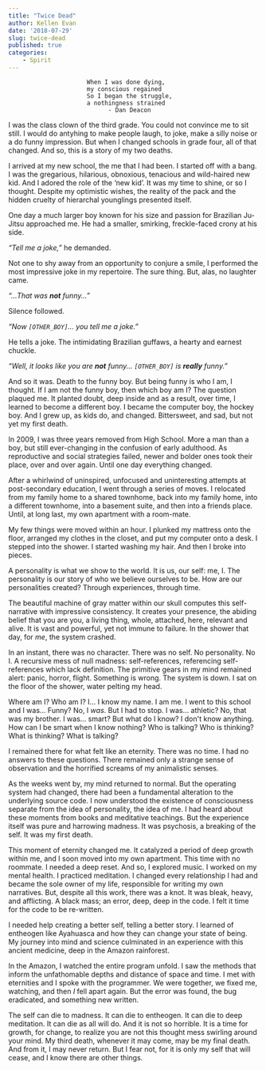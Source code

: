 ```yaml
---
title: "Twice Dead"
author: Kellen Evan
date: '2018-07-29'
slug: twice-dead
published: true
categories:
    - Spirit
---
```


```
                      When I was done dying,
                      my conscious regained
                      So I began the struggle,
                      a nothingness strained
                            - Dan Deacon
```

I was the class clown of the third grade. You could not convince me to sit still. I would do antyhing to make people laugh, to joke, make a silly noise or a do funny impression. But when I changed schools in grade four, all of that changed. And so, this is a story of my two deaths.

I arrived at my new school, the me that I had been. I started off with a bang. I was the gregarious, hilarious, obnoxious, tenacious and wild-haired new kid. And I adored the role of the ‘new kid’. It was my time to shine, or so I thought. Despite my optimistic wishes, the reality of the pack and the hidden cruelty of hierarchal younglings presented itself.

One day a much larger boy known for his size and passion for Brazilian Ju-Jitsu approached me. He had a smaller, smirking, freckle-faced crony at his side.

_“Tell me a joke,”_ he demanded.

Not one to shy away from an opportunity to conjure a smile, I performed the most impressive joke in my repertoire. The sure thing. But, alas, no laughter came.

_“…That was **not** funny…”_

Silence followed.

_“Now `[OTHER_BOY]`... you tell me a joke.”_

He tells a joke. The intimidating Brazilian guffaws, a hearty and earnest chuckle.

_“Well, it looks like you are **not** funny... `[OTHER_BOY]` is **really** funny.”_

And so it was. Death to the funny boy. But being funny is who I am, I thought. If I am not the funny boy, then which boy am I? The question plaqued me. It planted doubt, deep inside and as a result, over time, I learned to become a different boy. I became the computer boy, the hockey boy. And I grew up, as kids do, and changed. Bittersweet, and sad, but not yet my first death.

In 2009, I was three years removed from High School. More a man than a boy, but still ever-changing in the confusion of early adulthood. As reproductive and social strategies failed, newer and bolder ones took their place, over and over again. Until one day everything changed.

After a whirlwind of uninspired, unfocused and uninteresting attempts at post-secondary education, I went through a series of moves. I relocated from my family home to a shared townhome, back into my family home, into a different townhome, into a basement suite, and then into a friends place. Until, at long last, my own apartment with a room-mate.

My few things were moved within an hour. I plunked my mattress onto the floor, arranged my clothes in the closet, and put my computer onto a desk. I stepped into the shower. I started washing my hair. And then I broke into pieces.

A personality is what we show to the world. It is us, our self: me, I. The personality is our story of who we believe ourselves to be. How are our personalities created? Through experiences, through time.

The beautiful machine of gray matter within our skull computes this self-narrative with impressive consistency. It creates your presence, the abiding belief that you are you, a living thing, whole, attached, here, relevant and alive. It is vast and powerful, yet not immune to failure. In the shower that day, for _me_,  the system crashed.

In an instant, there was no character. There was no self. No personality. No I. A recursive mess of null madness: self-references, referencing self-references which lack definition. The primitive gears in my mind remained alert: panic, horror, flight. Something is wrong. The system is down. I sat on the floor of the shower, water pelting my head.

Where am I? Who am I? I… I know my name. I am me. I went to this school and I was… Funny? No, I _was_. But I had to stop. I was… athletic? No, that was my brother. I was… smart? But what do I know? I don't know anything. How can I be smart when I know nothing? Who is talking? Who is thinking? What is thinking? What is talking?

I remained there for what felt like an eternity. There was no time. I had no answers to these questions. There remained only a strange sense of observation and the horrified screams of my animalistic senses.

As the weeks went by, my mind returned to normal. But the operating system had changed, there had been a fundamental alteration to the underlying source code. I now understood the existence of consciousness separate from the idea of personality, the idea of me. I had heard about these moments from books and meditative teachings. But the experience itself was pure and harrowing madness. It was psychosis, a breaking of the self. It was my first death.

This moment of eternity changed me. It catalyzed a period of deep growth within me, and I soon moved into my own apartment. This time with no roommate. I needed a deep reset. And so, I explored music. I worked on my mental health. I practiced meditation. I changed every relationship I had and became the sole owner of my life, responsible for writing my own narratives. But, despite all this work, there was a knot. It was bleak, heavy, and afflicting. A black mass; an error, deep, deep in the code. I felt it time for the code to be re-written.

I needed help creating a better self, telling a better story. I learned of entheogen like Ayahuasca and how they can change your state of being. My journey into mind and science culminated in an experience with this ancient medicine, deep in the Amazon rainforest.

In the Amazon, I watched the entire program unfold. I saw the methods that inform the unfathomable depths and distance of space and time. I met with eternities and I spoke with the programmer. We were together, we fixed me, watching, and then _I_ fell apart again. But the error was found, the bug eradicated, and something new written.

The self can die to madness. It can die to entheogen. It can die to deep meditation. It can die as all will do. And it is not so horrible. It is a time for growth, for change, to realize you are not this thought mess swirling around your mind. My third death, whenever it may come, may be my final death. And from it, I may never return. But I fear not, for it is only my self that will cease, and I know there are other things.
